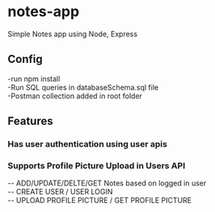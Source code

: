 # notes-app
Simple Notes app using Node, Express

## Config
-run npm install  
-Run SQL queries in databaseSchema.sql file  
-Postman collection added in root folder  

## Features

### Has user authentication using user apis
### Supports Profile Picture Upload in Users API
-- ADD/UPDATE/DELTE/GET Notes based on logged in user  
-- CREATE USER / USER LOGIN  
-- UPLOAD PROFILE PICTURE / GET PROFILE PICTURE  